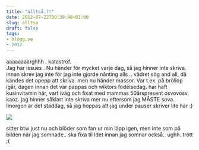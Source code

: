 ```yaml
---
title: "alltså.?!"
date: 2012-07-22T00:39:48+01:00
slug: alltsa
draft: false
tags:
- blogg.se
- 2012
---
```

aaaaaaaarghhh . katastrof.  
Jag har issues . Nu händer för mycket varje dag, så jag hinner inte skriva. innan skrev jag inte för jag inte gjorde nånting alls .. vädret sög and all, då kändes det opepp att skriva. men nu händer massor. Var t.ex. på bröllop igår, dagen innan det var pappas och wiktors födelsedag. har haft kusinvitamin här, vart iväg och fixat med mammas 50årspresent osvovosv. kaoz. jag hinner såklart inte skriva mer nu eftersom jag MÅSTE sova.. Imorgon är det städdag, så jag hoppas att jag under pauser skriver lite här :)

![](/assets/images/blogg.se/wp_002562_200075376.jpg)

sitter btw just nu och blöder som fan ur min läpp igen, men inte som på bilden när jag somnade.. ska fixa til ldet innan jag somnar också.. ughh. trött ;(